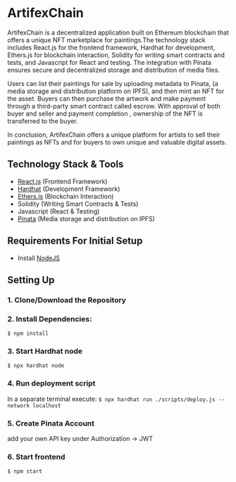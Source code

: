# ArtifexChain

ArtifexChain is a decentralized application built on Ethereum blockchain that offers a unique NFT marketplace for paintings.The technology stack includes React.js for the frontend framework, Hardhat for development, Ethers.js for blockchain interaction, Solidity for writing smart contracts and tests, and Javascript for React and testing. The integration with Pinata ensures secure and decentralized storage and distribution of media files.

Users can list their paintings for sale by uploading metadata to Pinata, (a media storage and distribution platform on IPFS), and then mint an NFT for the asset. Buyers can then purchase the artwork and make payment through a third-party smart contract called escrow. With approval of both buyer and seller and payment completion , ownership of the NFT is transferred to the buyer.

In conclusion, ArtifexChain offers a unique platform for artists to sell their paintings as NFTs and for buyers to own unique and valuable digital assets.


## Technology Stack & Tools
- [React.js](https://reactjs.org/) (Frontend Framework)
- [Hardhat](https://hardhat.org/) (Development Framework)
- [Ethers.js](https://docs.ethers.io/v5/) (Blockchain Interaction)
- Solidity (Writing Smart Contracts & Tests)
- Javascript (React & Testing)
- [Pinata](https://www.pinata.cloud/) (Media storage and distribution on IPFS)


## Requirements For Initial Setup
- Install [NodeJS](https://nodejs.org/en/)

## Setting Up
### 1. Clone/Download the Repository

### 2. Install Dependencies:
`$ npm install`

### 3. Start Hardhat node
`$ npx hardhat node`

### 4. Run deployment script
In a separate terminal execute:
`$ npx hardhat run ./scripts/deploy.js --network localhost`

### 5. Create Pinata Account 
add your own API key under Authorization -> JWT

### 6. Start frontend
`$ npm start`